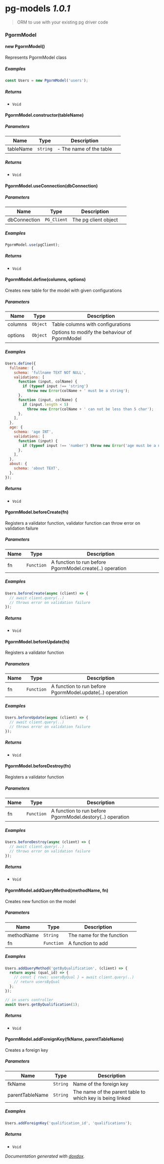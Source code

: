 # pg-models _1.0.1_

> ORM to use with your existing pg driver code

### PgormModel

#### new PgormModel()

Represents PgormModel class

##### Examples

```javascript
const Users = new PgormModel('users');
```

##### Returns

- `Void`

#### PgormModel.constructor(tableName)

##### Parameters

| Name      | Type     | Description             |        |
| --------- | -------- | ----------------------- | ------ |
| tableName | `string` | - The name of the table | &nbsp; |

##### Returns

- `Void`

#### PgormModel.useConnection(dbConnection)

##### Parameters

| Name         | Type        | Description          |        |
| ------------ | ----------- | -------------------- | ------ |
| dbConnection | `PG_Client` | The pg client object | &nbsp; |

##### Examples

```javascript
PgormModel.use(pgClient);
```

##### Returns

- `Void`

#### PgormModel.define(columns, options)

Creates new table for the model with given configurations

##### Parameters

| Name    | Type     | Description                                   |        |
| ------- | -------- | --------------------------------------------- | ------ |
| columns | `Object` | Table columns with configurations             | &nbsp; |
| options | `Object` | Options to modify the behaviour of PgormModel | &nbsp; |

##### Examples

```javascript
Users.define({
  fullname: {
    schema: 'fullname TEXT NOT NULL',
    validations: [
      function (input, colName) {
        if (typeof input !== 'string')
          throw new Error(colName + ' must be a string');
      },
      function (input, colName) {
        if (input.length < 5)
          throw new Error(colName + ' can not be less than 5 char');
      },
    ],
  },
  age: {
    schema: 'age INT',
    validations: [
      function (input) {
        if (typeof input !== 'number') throw new Error('age must be a number');
      },
    ],
  },
  about: {
    schema: 'about TEXT',
  },
});
```

##### Returns

- `Void`

#### PgormModel.beforeCreate(fn)

Registers a validator function, validator function can throw error on validation failure

##### Parameters

| Name | Type       | Description                                              |        |
| ---- | ---------- | -------------------------------------------------------- | ------ |
| fn   | `Function` | A function to run before PgormModel.create(..) operation | &nbsp; |

##### Examples

```javascript
Users.beforeCreate(async (client) => {
  // await client.query(..)
  // throws error on validation failure
});
```

##### Returns

- `Void`

#### PgormModel.beforeUpdate(fn)

Registers a validator function

##### Parameters

| Name | Type       | Description                                              |        |
| ---- | ---------- | -------------------------------------------------------- | ------ |
| fn   | `Function` | A function to run before PgormModel.update(..) operation | &nbsp; |

##### Examples

```javascript
Users.beforeUpdate(async (client) => {
  // await client.query(..)
  // throws error on validation failure
});
```

##### Returns

- `Void`

#### PgormModel.beforeDestroy(fn)

Registers a validator function

##### Parameters

| Name | Type       | Description                                               |        |
| ---- | ---------- | --------------------------------------------------------- | ------ |
| fn   | `Function` | A function to run before PgormModel.destory(..) operation | &nbsp; |

##### Examples

```javascript
Users.beforeDestroy(async (client) => {
  // await client.query(..)
  // throws error on validation failure
});
```

##### Returns

- `Void`

#### PgormModel.addQueryMethod(methodName, fn)

Creates new function on the model

##### Parameters

| Name       | Type       | Description               |        |
| ---------- | ---------- | ------------------------- | ------ |
| methodName | `String`   | The name for the function | &nbsp; |
| fn         | `Function` | A function to add         | &nbsp; |

##### Examples

```javascript
Users.addQueryMethod('getByQualification', (client) => {
  return async (qual_id) => {
    // const { rows: usersByQual } = await client.query(..)
    // return usersByQual
  };
});

// in users controller
await Users.getByQualification(1);
```

##### Returns

- `Void`

#### PgormModel.addForeignKey(fkName, parentTableName)

Creates a foreign key

##### Parameters

| Name            | Type     | Description                                               |        |
| --------------- | -------- | --------------------------------------------------------- | ------ |
| fkName          | `String` | Name of the foreign key                                   | &nbsp; |
| parentTableName | `String` | The name of the parent table to which key is being linked | &nbsp; |

##### Examples

```javascript
Users.addForeignKey('qualification_id', 'qualifications');
```

##### Returns

- `Void`

_Documentation generated with [doxdox](https://github.com/neogeek/doxdox)._
